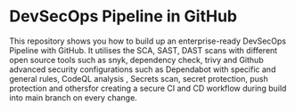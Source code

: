 # DevSecOps Pipeline in GitHub
This repository shows you how to build up an enterprise-ready DevSecOps Pipeline with GitHub. 
It utilises the SCA, SAST, DAST scans with different open source tools such as snyk, dependency check, trivy and Github advanced security configurations such as Dependabot with specific and general rules, CodeQL analysis , Secrets scan, secret protection, push protection and othersfor creating a secure CI and CD workflow during build into main branch on every change.
